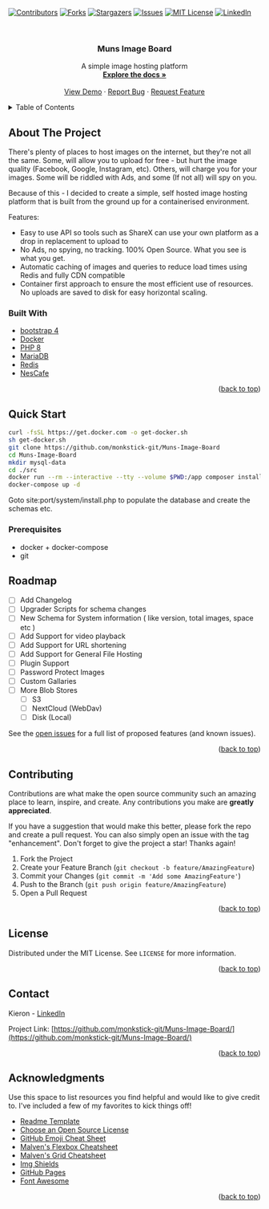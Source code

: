 <div id="top"></div>

<!-- PROJECT SHIELDS -->

[![Contributors][contributors-shield]][contributors-url]
[![Forks][forks-shield]][forks-url]
[![Stargazers][stars-shield]][stars-url]
[![Issues][issues-shield]][issues-url]
[![MIT License][license-shield]][license-url]
[![LinkedIn][linkedin-shield]][linkedin-url]

<!-- PROJECT LOGO -->
<br />
<div align="center">

  <h3 align="center">Muns Image Board</h3>

  <p align="center">
    A simple image hosting platform
    <br />
    <a href="FILL ME IN"><strong>Explore the docs »</strong></a>
    <br />
    <br />
    <a href="https://📷.foo.wales">View Demo</a>
    ·
    <a href="https://github.com/monkstick-git/Muns-Image-Board/issues">Report Bug</a>
    ·
    <a href="https://github.com/monkstick-git/Muns-Image-Board/issues">Request Feature</a>
  </p>
</div>

<!-- TABLE OF CONTENTS -->
<details>
  <summary>Table of Contents</summary>
  <ol>
    <li>
      <a href="#about-the-project">About The Project</a>
      <ul>
        <li><a href="#built-with">Built With</a></li>
      </ul>
    </li>
    <li>
      <a href="#getting-started">Getting Started</a>
      <ul>
        <li><a href="#prerequisites">Prerequisites</a></li>
        <li><a href="#installation">Installation</a></li>
      </ul>
    </li>
    <li><a href="#usage">Usage</a></li>
    <li><a href="#roadmap">Roadmap</a></li>
    <li><a href="#contributing">Contributing</a></li>
    <li><a href="#license">License</a></li>
    <li><a href="#contact">Contact</a></li>
    <li><a href="#acknowledgments">Acknowledgments</a></li>
  </ol>
</details>

<!-- ABOUT THE PROJECT -->

## About The Project

There's plenty of places to host images on the internet, but they're not all the same. Some, will allow you to upload for free - but hurt the image quality (Facebook, Google, Instagram, etc). Others, will charge you for your images. Some will be riddled with Ads, and some (If not all) will spy on you.

Because of this - I decided to create a simple, self hosted image hosting platform that is built from the ground up for a containerised environment.

Features:

- Easy to use API so tools such as ShareX can use your own platform as a drop in replacement to upload to
- No Ads, no spying, no tracking. 100% Open Source. What you see is what you get.
- Automatic caching of images and queries to reduce load times using Redis and fully CDN compatible
- Container first approach to ensure the most efficient use of resources. No uploads are saved to disk for easy horizontal scaling.

### Built With

- [bootstrap 4](https://getbootstrap.com)
- [Docker](https://docs.docker.com/get-docker/)
- [PHP 8](https://www.php.net/)
- [MariaDB](https://mariadb.org/)
- [Redis](https://redis.io/)
- [NesCafe](https://www.nestle.co.uk/en-gb/brands/coffee-nescafe)

<p align="right">(<a href="#top">back to top</a>)</p>

<!-- GETTING STARTED -->

## Quick Start

```bash
curl -fsSL https://get.docker.com -o get-docker.sh
sh get-docker.sh
git clone https://github.com/monkstick-git/Muns-Image-Board
cd Muns-Image-Board
mkdir mysql-data
cd ./src
docker run --rm --interactive --tty --volume $PWD:/app composer install
docker-compose up -d
```

Goto site:port/system/install.php to populate the database and create the schemas etc.


### Prerequisites

- docker + docker-compose
- git

## Roadmap

- [ ] Add Changelog
- [ ] Upgrader Scripts for schema changes
- [ ] New Schema for System information ( like version, total images, space etc )
- [ ] Add Support for video playback
- [ ] Add Support for URL shortening
- [ ] Add Support for General File Hosting
- [ ] Plugin Support
- [ ] Password Protect Images
- [ ] Custom Gallaries
- [ ] More Blob Stores
  - [ ] S3
  - [ ] NextCloud (WebDav)
  - [ ] Disk (Local)

See the [open issues](https://github.com/monkstick-git/Muns-Image-Board/issues) for a full list of proposed features (and known issues).

<p align="right">(<a href="#top">back to top</a>)</p>

<!-- CONTRIBUTING -->

## Contributing

Contributions are what make the open source community such an amazing place to learn, inspire, and create. Any contributions you make are **greatly appreciated**.

If you have a suggestion that would make this better, please fork the repo and create a pull request. You can also simply open an issue with the tag "enhancement".
Don't forget to give the project a star! Thanks again!

1. Fork the Project
2. Create your Feature Branch (`git checkout -b feature/AmazingFeature`)
3. Commit your Changes (`git commit -m 'Add some AmazingFeature'`)
4. Push to the Branch (`git push origin feature/AmazingFeature`)
5. Open a Pull Request

<p align="right">(<a href="#top">back to top</a>)</p>

<!-- LICENSE -->

## License

Distributed under the MIT License. See `LICENSE` for more information.

<p align="right">(<a href="#top">back to top</a>)</p>

<!-- CONTACT -->

## Contact

Kieron - [LinkedIn](https://www.linkedin.com/in/kieron-davies-882107169/)

Project Link: [https://github.com/monkstick-git/Muns-Image-Board/](https://github.com/monkstick-git/Muns-Image-Board/)

<p align="right">(<a href="#top">back to top</a>)</p>

<!-- ACKNOWLEDGMENTS -->

## Acknowledgments

Use this space to list resources you find helpful and would like to give credit to. I've included a few of my favorites to kick things off!

- [Readme Template](https://github.com/othneildrew/Best-README-Template)
- [Choose an Open Source License](https://choosealicense.com)
- [GitHub Emoji Cheat Sheet](https://www.webpagefx.com/tools/emoji-cheat-sheet)
- [Malven's Flexbox Cheatsheet](https://flexbox.malven.co/)
- [Malven's Grid Cheatsheet](https://grid.malven.co/)
- [Img Shields](https://shields.io)
- [GitHub Pages](https://pages.github.com)
- [Font Awesome](https://fontawesome.com)

<p align="right">(<a href="#top">back to top</a>)</p>

<!-- MARKDOWN LINKS & IMAGES -->
<!-- https://www.markdownguide.org/basic-syntax/#reference-style-links -->

[contributors-shield]: https://img.shields.io/github/contributors/monkstick-git/Muns-Image-Board.svg?style=for-the-badge
[contributors-url]: https://github.com/monkstick-git/Muns-Image-Board/graphs/contributors
[forks-shield]: https://img.shields.io/github/forks/monkstick-git/Muns-Image-Board.svg?style=for-the-badge
[forks-url]: https://github.com/monkstick-git/Muns-Image-Board/network/members
[stars-shield]: https://img.shields.io/github/stars/monkstick-git/Muns-Image-Board.svg?style=for-the-badge
[stars-url]: https://github.com/monkstick-git/Muns-Image-Board/stargazers
[issues-shield]: https://img.shields.io/github/issues/monkstick-git/Muns-Image-Board.svg?style=for-the-badge
[issues-url]: https://github.com/monkstick-git/Muns-Image-Board/issues
[license-shield]: https://img.shields.io/github/license/monkstick-git/Muns-Image-Board.svg?style=for-the-badge
[license-url]: https://github.com/monkstick-git/Muns-Image-Board/blob/master/LICENSE
[linkedin-shield]: https://img.shields.io/badge/-LinkedIn-black.svg?style=for-the-badge&logo=linkedin&colorB=555
[linkedin-url]: https://www.linkedin.com/in/kieron-davies-882107169/
[product-screenshot]: images/screenshot.png
